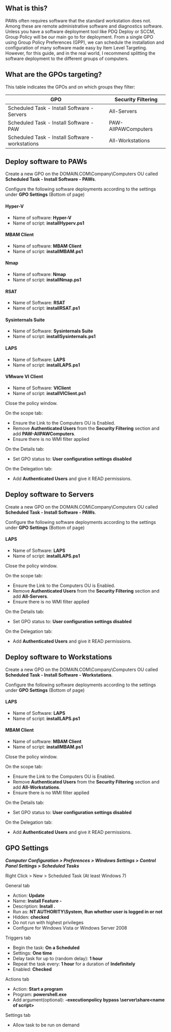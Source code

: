## What is this?
PAWs often requires software that the standard workstation does not.  Among these are remote administrative software and diagnostics software.  Unless you have a software deployment tool like PDQ Deploy or SCCM, Group Policy will be our main go to for deployment.  From a single GPO using Group Policy Preferences (GPP), we can schedule the installation and configuration of many software made easy by Item Level Targeting.  However, for this guide, and in the real world, I recommend splitting the software deployment to the different groups of computers.  

## What are the GPOs targeting?

This table indicates the GPOs and on which groups they filter:

GPO | Security Filtering
----|----
Scheduled Task - Install Software - Servers | All-Servers
Scheduled Task - Install Software - PAW | PAW-AllPAWComputers
Scheduled Task - Install Software - workstations | All-Workstations

## Deploy software to PAWs

Create a new GPO on the DOMAIN.COM\Company\Computers OU called **Scheduled Task - Install Software - PAWs**.

Configure the following software deployments according to the settings under **GPO Settings** (Bottom of page)

#### Hyper-V
* Name of software: **Hyper-V**
* Name of script: **installHyperv.ps1**

#### MBAM Client
* Name of software: **MBAM Client**
* Name of script: **installMBAM.ps1**

#### Nmap
* Name of software: **Nmap**
* Name of script: **installNmap.ps1**

#### RSAT
* Name of Software: **RSAT**
* Name of script: **installRSAT.ps1**

#### Sysinternals Suite
* Name of Software: **Sysinternals Suite**
* Name of script: **installSysinternals.ps1**

#### LAPS
* Name of Software: **LAPS**
* Name of script: **installLAPS.ps1**

#### VMware VI Client
* Name of Software: **VIClient**
* Name of script: **installVIClient.ps1**

Close the policy window.

On the scope tab:
* Ensure the Link to the Computers OU is Enabled.  
* Remove **Authenticated Users** from the **Security Filtering** section and add **PAW-AllPAWComputers**.
* Ensure there is no WMI filter applied

On the Details tab:
* Set GPO status to: **User configuration settings disabled**

On the Delegation tab:
* Add **Authenticated Users** and give it READ permissions.

## Deploy software to Servers

Create a new GPO on the DOMAIN.COM\Company\Computers OU called **Scheduled Task - Install Software - PAWs**.

Configure the following software deployments according to the settings under **GPO Settings** (Bottom of page)

#### LAPS
* Name of Software: **LAPS**
* Name of script: **installLAPS.ps1**

Close the policy window.

On the scope tab:
* Ensure the Link to the Computers OU is Enabled.  
* Remove **Authenticated Users** from the **Security Filtering** section and add **All-Servers**.
* Ensure there is no WMI filter applied

On the Details tab:
* Set GPO status to: **User configuration settings disabled**

On the Delegation tab:
* Add **Authenticated Users** and give it READ permissions.

## Deploy software to Workstations

Create a new GPO on the DOMAIN.COM\Company\Computers OU called **Scheduled Task - Install Software - Workstations**.

Configure the following software deployments according to the settings under **GPO Settings** (Bottom of page)

#### LAPS
* Name of Software: **LAPS**
* Name of script: **installLAPS.ps1**

#### MBAM Client
* Name of software: **MBAM Client**
* Name of script: **installMBAM.ps1**

Close the policy window.

On the scope tab:
* Ensure the Link to the Computers OU is Enabled.  
* Remove **Authenticated Users** from the **Security Filtering** section and add **All-Workstations**.
* Ensure there is no WMI filter applied

On the Details tab:
* Set GPO status to: **User configuration settings disabled**

On the Delegation tab:
* Add **Authenticated Users** and give it READ permissions.

## GPO Settings

***Computer Configuration > Preferences > Windows Settings > Control Panel Settings > Scheduled Tasks***

Right Click > New > Scheduled Task (At least Windows 7)

General tab
* Action: **Update**
* Name: **Install Feature - <Name of software>**
* Description: **Install <Name of software>.**
* Run as: **NT AUTHORITY\System**, **Run whether user is logged in or not**
* Hidden: **checked**
* Do not run with highest privileges
* Configure for Windows Vista or Windows Server 2008

Triggers tab
* Begin the task: **On a Scheduled**
* Settings: **One time**
* Delay task for up to (random delay): **1 hour**
* Repeat the task every: **1 hour** for a duration of **Indefinitely**
* Enabled: **Checked**

Actions tab
* Action: **Start a program**
* Program: **powershell.exe**
* Add argument(optional): **-executionpolicy bypass \\server\share\<name of script>**

Settings tab
* Allow task to be run on demand
